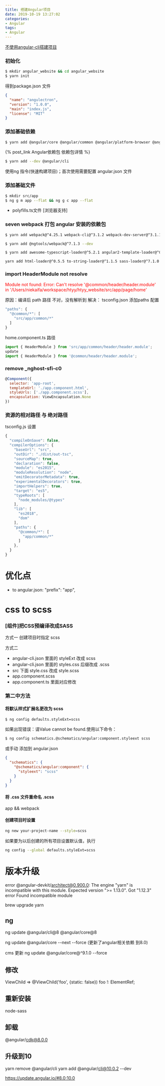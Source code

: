 ```yaml
---
title: 搭建Angular项目
date: 2019-10-19 13:27:02
categories:
- Angular
tags:
- Angular
---
```


[不使用angular-cli搭建项目](https://www.jianshu.com/p/8c09f26251a9)

### 初始化
``` bash
$ mkdir angular_website && cd angular_website
$ yarn init
```
得到package.json 文件
``` json
{
  "name": "angulectron",
  "version": "1.0.0",
  "main": "index.js",
  "license": "MIT"
}
```

### 添加基础依赖
``` BASH
$ yarn add @angular/core @angular/common @angular/platform-browser @angularplatform-browser-dynamic @angular/compiler
```
{% post_link Angular依赖包 依赖包详情 %}

``` BASH
$ yarn add --dev @angular/cli
```
使用ng 指令(快速构建项目)；首次使用需要配置 angular.json 文件

### 添加基础文件
``` BASH
$ mkdir src/app
$ ng g m app --flat && ng g c app --flat
```

- polyfills.ts文件 [浏览器支持]

### seven webpack 打包 angular 安装的依赖包
``` bash
$ yarn add webpack@^4.25.1 webpack-cli@^3.1.2 webpack-dev-server@^3.1.10 copy-webpack-plugin@^4.6.0 --dev
```

``` bash
$ yarn add @ngtools/webpack@^7.1.3 --dev
```

``` bash
$ yarn add awesome-typescript-loader@^5.2.1 angular2-template-loader@^0.6.2 --dev
```

``` bash
yarn add html-loader@^0.5.5 to-string-loader@^1.1.5 sass-loader@^7.1.0 --dev
```

### import HeaderModule not resolve
<font color="#FF0000"> Module not found: Error: Can't resolve '@common/header/header.module' in '/Users/niekaifa/workspace/htyy/htyy_website/src/app/page/home' </font>

原因：编译后 path 路径 不对，没有解析到 
解决：
tsconfig.json 添加paths 配置
``` js
"paths": {
  "@common/*": [
    "src/app/common/*"
  ]
}
```

home.component.ts 路径
``` js
import { HeaderModule } from 'src/app/common/header/header.module';
update
import { HeaderModule } from '@common/header/header.module';
```

### remove _nghost-sfi-c0
``` js
@Component({
  selector: 'app-root',
  templateUrl: './app.component.html',
  styleUrls: ['./app.component.scss'],
  encapsulation: ViewEncapsulation.None
})
```

### 资源的相对路径 与 绝对路径
tsconfig.js 设置
``` js 
{
  "compileOnSave": false,
  "compilerOptions": {
    "baseUrl": "src",
    "outDir": "./dist/out-tsc",
    "sourceMap": true,
    "declaration": false,
    "module": "es2015",
    "moduleResolution": "node",
    "emitDecoratorMetadata": true,
    "experimentalDecorators": true,
    "importHelpers": true,
    "target": "es5",
    "typeRoots": [
      "node_modules/@types"
    ],
    "lib": [
      "es2018",
      "dom"
    ],
    "paths": {
      "@common/*": [
        "app/common/*"
      ]
    },
  }
}
```

# 优化点
- <app-game> to <game>   angular.json: "prefix": "app",

# css to scss
### [组件]把CSS预编译改成SASS
方式一
创建项目时指定 scss

方式二
+ angular-cli.json 里面的 styleExt 改成 scss
+ angular-cli.json 里面的 styles.css 后缀改成 .scss
+ src 下面 style.css 改成 style.scss
+ app.component.scss
+ app.component.ts 里面对应修改


### 第二中方法
#### 将默认样式扩展名更改为 scss
``` BASH
$ ng config defaults.styleExt=scss
```
如果出现错误：请Value cannot be found.使用以下命令：
``` BASH
$ ng config schematics.@schematics/angular:component.styleext scss
```

或手动 添加到 angular.json
``` json
{
  "schematics": {
    "@schematics/angular:component": {
      "styleext": "scss"       
    } 
  }
}
```

#### 将 .css 文件重命名 .scss
app  && webpack

#### 创建项目时设置
``` BASH
ng new your-project-name --style=scss
```

如果要为以后创建的所有项目设置默认值，执行
``` bash
ng config --global defaults.styleExt=scss
```

# 版本升级
error @angular-devkit/architect@0.900.0: The engine "yarn" is incompatible with this module. Expected version ">= 1.13.0". Got "1.12.3"
error Found incompatible module

brew upgrade yarn

## ng
ng update @angular/cli@8 @angular/core@8

ng update @angular/core --next --force (更新了angular相关依赖 到8.0)

cms 更新
ng update @angular/core@^9.1.0 --force

## 修改
ViewChild => @ViewChild('foo', {static: false}) foo !: ElementRef;

## 重新安装
node-sass

## 卸载
@angular/cdk@8.0.0

## 升级到10
yarn remove @angular/cli
yarn add @angular/cli@10.0.2 --dev

https://update.angular.io/#8.0:10.0
